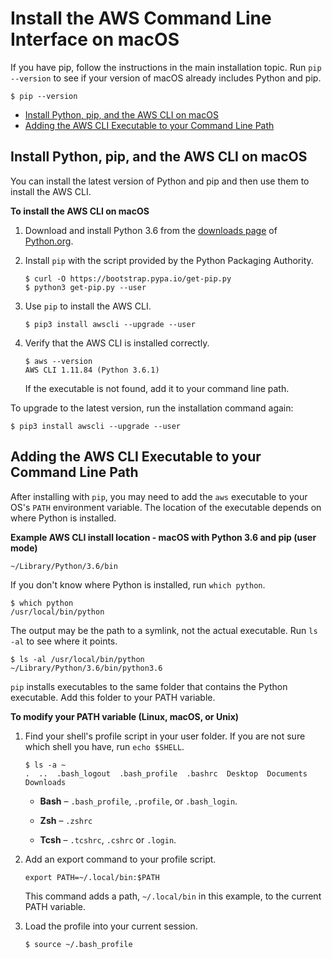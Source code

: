 # Install the AWS Command Line Interface on macOS<a name="cli-install-macos"></a>

If you have pip, follow the instructions in the main installation topic\. Run `pip --version` to see if your version of macOS already includes Python and pip\.

```
$ pip --version
```


+ [Install Python, pip, and the AWS CLI on macOS](#awscli-install-osx-pip)
+ [Adding the AWS CLI Executable to your Command Line Path](#awscli-install-osx-path)

## Install Python, pip, and the AWS CLI on macOS<a name="awscli-install-osx-pip"></a>

You can install the latest version of Python and pip and then use them to install the AWS CLI\.

**To install the AWS CLI on macOS**

1. Download and install Python 3\.6 from the [downloads page](https://www.python.org/downloads/release/python-361/) of [Python\.org](https://www.python.org)\.

1. Install `pip` with the script provided by the Python Packaging Authority\.

   ```
   $ curl -O https://bootstrap.pypa.io/get-pip.py
   $ python3 get-pip.py --user
   ```

1. Use `pip` to install the AWS CLI\.

   ```
   $ pip3 install awscli --upgrade --user
   ```

1. Verify that the AWS CLI is installed correctly\.

   ```
   $ aws --version
   AWS CLI 1.11.84 (Python 3.6.1)
   ```

   If the executable is not found, add it to your command line path\.

To upgrade to the latest version, run the installation command again:

```
$ pip3 install awscli --upgrade --user
```

## Adding the AWS CLI Executable to your Command Line Path<a name="awscli-install-osx-path"></a>

After installing with `pip`, you may need to add the `aws` executable to your OS's `PATH` environment variable\. The location of the executable depends on where Python is installed\.

**Example AWS CLI install location \- macOS with Python 3\.6 and pip \(user mode\)**  

```
~/Library/Python/3.6/bin
```

If you don't know where Python is installed, run `which python`\.

```
$ which python
/usr/local/bin/python
```

The output may be the path to a symlink, not the actual executable\. Run `ls -al` to see where it points\.

```
$ ls -al /usr/local/bin/python
~/Library/Python/3.6/bin/python3.6
```

`pip` installs executables to the same folder that contains the Python executable\. Add this folder to your PATH variable\.

**To modify your PATH variable \(Linux, macOS, or Unix\)**

1. Find your shell's profile script in your user folder\. If you are not sure which shell you have, run `echo $SHELL`\.

   ```
   $ ls -a ~
   .  ..  .bash_logout  .bash_profile  .bashrc  Desktop  Documents  Downloads
   ```

   + **Bash** – `.bash_profile`, `.profile`, or `.bash_login`\.

   + **Zsh** – `.zshrc`

   + **Tcsh** – `.tcshrc`, `.cshrc` or `.login`\.

1. Add an export command to your profile script\.

   ```
   export PATH=~/.local/bin:$PATH
   ```

   This command adds a path, `~/.local/bin` in this example, to the current PATH variable\.

1. Load the profile into your current session\.

   ```
   $ source ~/.bash_profile
   ```